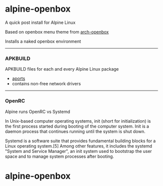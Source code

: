 # alpine-openbox

A quick post install for Alpine Linux

Based on openbox menu theme from [arch-openbox](https://github.com/mezcel/arch-openbox.git)

Installs a naked openbox environment

---

### APKBUILD

APKBUILD files for each and every Alpine Linux package

* [aports](https://github.com/alpinelinux/aports)
* contains non-free network drivers

---

### OpenRC

Alpine runs OpenRC vs Systemd

In Unix-based computer operating systems, init (short for initialization) is the first process started during booting of the computer system. Init is a daemon process that continues running until the system is shut down.

Systemd is a software suite that provides fundamental building blocks for a Linux operating system.[5] Among other features, it includes the systemd "System and Service Manager", an init system used to bootstrap the user space and to manage system processes after booting.
# alpine-openbox
